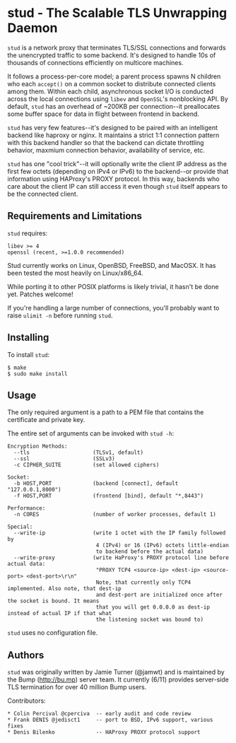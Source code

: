 stud - The Scalable TLS Unwrapping Daemon
=========================================

`stud` is a network proxy that terminates TLS/SSL connections and forwards the
unencrypted traffic to some backend.  It's designed to handle 10s of thousands of
connections efficiently on multicore machines.

It follows a process-per-core model; a parent process spawns N children who
each `accept()` on a common socket to distribute connected clients among them.
Within each child, asynchronous socket I/O is conducted across the local
connections using `libev` and `OpenSSL`'s nonblocking API.  By default,
`stud` has an overhead of ~200KB per connection--it preallocates
some buffer space for data in flight between frontend in backend.

`stud` has very few features--it's designed to be paired with an intelligent
backend like haproxy or nginx.  It maintains a strict 1:1 connection pattern
with this backend handler so that the backend can dictate throttling behavior,
maxmium connection behavior, availability of service, etc.

`stud` has one "cool trick"--it will optionally write the client IP address
as the first few octets (depending on IPv4 or IPv6) to the backend--or provide
that information using HAProxy's PROXY protocol.  In this way, backends
who care about the client IP can still access it even though `stud` itself
appears to be the connected client.

Requirements and Limitations
----------------------------

`stud` requires:

    libev >= 4
    openssl (recent, >=1.0.0 recommended)

Stud currently works on Linux, OpenBSD, FreeBSD, and MacOSX.
It has been tested the most heavily on Linux/x86_64.

While porting it to other POSIX platforms is likely trivial, it hasn't be done
yet. Patches welcome!

If you're handling a large number of connections, you'll
probably want to raise `ulimit -n` before running `stud`.

Installing
----------

To install `stud`:

    $ make
    $ sudo make install

Usage
-----

The only required argument is a path to a PEM file that contains the certificate
and private key.

The entire set of arguments can be invoked with `stud -h`:

    Encryption Methods:
      --tls                    (TLSv1, default)
      --ssl                    (SSLv3)
      -c CIPHER_SUITE          (set allowed ciphers)

    Socket:
      -b HOST,PORT             (backend [connect], default "127.0.0.1,8000")
      -f HOST,PORT             (frontend [bind], default "*,8443")

    Performance:
      -n CORES                 (number of worker processes, default 1)

    Special:
      --write-ip               (write 1 octet with the IP family followed by
                                4 (IPv4) or 16 (IPv6) octets little-endian
                                to backend before the actual data)
      --write-proxy            (write HaProxy's PROXY protocol line before actual data:
                                "PROXY TCP4 <source-ip> <dest-ip> <source-port> <dest-port>\r\n"
                                Note, that currently only TCP4 implemented. Also note, that dest-ip
                                and dest-port are initialized once after the socket is bound. It means
                                that you will get 0.0.0.0 as dest-ip instead of actual IP if that what
                                the listening socket was bound to)

`stud` uses no configuration file.

Authors
-------

`stud` was originally written by Jamie Turner (@jamwt) and is maintained
by the Bump (http://bu.mp) server team.  It currently (6/11) provides
server-side TLS termination for over 40 million Bump users.

Contributors:

    * Colin Percival @cperciva  -- early audit and code review
    * Frank DENIS @jedisct1     -- port to BSD, IPv6 support, various fixes
    * Denis Bilenko             -- HAProxy PROXY protocol support

